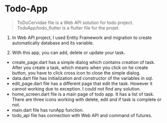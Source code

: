 # Todo-App

>  ToDoCervidae file is a Web API solution for todo project. TodoApp/todo_flutter is a flutter file for the projet.

1. In Web API project, I used Entity Framework and migration to create automatically database and its variable.

2. With this app, you can add, delete or update your task.

- create_page.dart has a simple dialog which contains creation of task. After you create a task, which means when
you click on he create button, you have to click cross icon to close the simple dialog.
- data.dart file has initialization and constructor of the variables in sql.
- edit_page.dart file has a different page that edit the task. However it cannot working due to exception. I could
not find any solution.
- home_screen.dart file is a main page of todo app. It has a list of task. There are three icons working with
delete, edit and if task is complete or not.
- main.dart file has runApp function.
- todo_api file has connection with Web API and command of futures.
